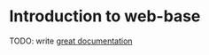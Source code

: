 # Introduction to web-base

TODO: write [great documentation](http://jacobian.org/writing/what-to-write/)
